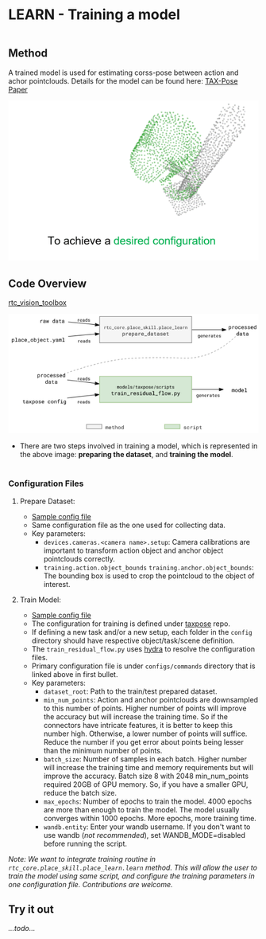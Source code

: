 # LEARN - Training a model

```{contents}
```

## Method

A trained model is used for estimating corss-pose between action and achor pointclouds. Details for the model can be found here: [TAX-Pose Paper](https://arxiv.org/pdf/2211.09325)

![taxpose](../../files/vision/vision-taxpose-overview.gif)

## Code Overview

<a href="https://github.com/cmu-mfi/rtc_vision_toolbox" class="inline-button"><i class="fab fa-github"></i>rtc_vision_toolbox</a>

![taxpose](../../files/vision/vision-learn.png)

* There are two steps involved in training a model, which is represented in the above image: **preparing the dataset**, and **training the model**.
<br><br>

### Configuration Files
1. Prepare Dataset:
    * [Sample config file](https://github.com/cmu-mfi/rtc_vision_toolbox/blob/2e8f252589e442153d5d982172b98cc352207988/demo-example/demonstrations/08-14-wp/place_object.yaml)
    * Same configuration file  as the one used for collecting data.
    * Key parameters:
        * `devices.cameras.<camera name>.setup`: Camera calibrations are important to transform action object and anchor object pointclouds correctly.
        * `training.action.object_bounds` `training.anchor.object_bounds`: The bounding box is used to crop the pointcloud to the object of interest.

2. Train Model:
    * [Sample config file](https://github.com/cmu-mfi/taxpose/blob/d65796b06c85e62295f890ec7ae1f9289f6d25b6/configs/commands/mfi/waterproof/train_taxpose_08-14-wp_place.yaml)    
    * The configuration for training is defined under [taxpose](https://github.com/cmu-mfi/taxpose/tree/d65796b06c85e62295f890ec7ae1f9289f6d25b6/configs) repo.
    * If defining a new task and/or a new setup, each folder in the `config` directory should have respective object/task/scene definition.
    * The `train_residual_flow.py` uses [hydra](https://hydra.cc/) to resolve the configuration files.
    * Primary configuration file is under `configs/commands` directory that is linked above in first bullet.
    * Key parameters:
        * `dataset_root`: Path to the train/test prepared dataset.
        * `min_num_points`: Action and anchor pointclouds are downsampled to this number of points. Higher number of points will improve the accuracy but will increase the training time. So if the connectors have intricate features, it is better to keep this number high. Otherwise, a lower number of points will suffice. Reduce the number if you get error about points being lesser than the minimum number of points.
        * `batch_size`: Number of samples in each batch. Higher number will increase the training time and memory requirements but will improve the accuracy. Batch size 8 with 2048 min_num_points required 20GB of GPU memory. So, if you have a smaller GPU, reduce the batch size.
        * `max_epochs`: Number of epochs to train the model. 4000 epochs are more than enough to train the model. The model usually converges within 1000 epochs. More epochs, more training time.
        * `wandb.entity`: Enter your wandb username. If you don't want to use wandb (*not recommended*), set WANDB_MODE=disabled before running the script.


*Note: We want to integrate training routine in `rtc_core.place_skill.place_learn.learn` method. This will allow the user to train the model using same script, and configure the training parameters in one configuration file. Contributions are welcome.*

## Try it out

*...todo...*